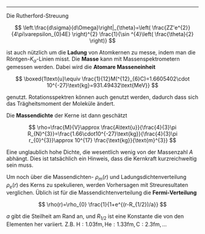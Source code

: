 ***

Die Rutherford-Streuung

$$
\left.\frac{d\sigma}{d\Omega}\right|_{\theta}=\left( \frac{ZZ'e^{2}}{4\pi\varepsilon_{0}4E} \right)^{2} \frac{1}{\sin ^{4}\left( \frac{\theta}{2} \right)}
$$

ist auch nützlich um die **Ladung** von Atomkernen zu messe, indem man die Röntgen-$K_{\alpha}$-Linien misst. Die **Masse** kann mit Massenspektrometern gemessen werden. Dabei wird die **Atomare Masseneinheit**

$$
\boxed{1\text{u}\equiv \frac{1}{12}M(^{12}_{6}C)=1.6605402\cdot 10^{-27}\text{kg}=931.49432\text{MeV}}
$$

genutzt. Rotationsspektren können auch genutzt werden, dadurch dass sich das Trägheitsmoment der Moleküle ändert.

Die **Massendichte** der Kerne ist dann geschätzt

$$
\rho=\frac{M}{V}\approx \frac{A\text{u}}{\frac{4}{3}\pi R_{N}^{3}}=\frac{1.66\cdot10^{-27}\text{kg}}{\frac{4}{3}\pi r_{0}^{3}}\approx 10^{17} \frac{\text{kg}}{\text{m}^{3}}
$$

Eine unglaublich hohe Dichte, die wesentlich wenig von der Massenzahl $A$ abhängt. Dies ist tatsächlich ein Hinweis, dass die Kernkraft kurzreichweitig sein muss.

Um noch über die Massendichten- $\rho_{m}(r)$ und Ladungsdichtenverteilung $\rho_{e}(r)$ des Kerns zu spekulieren, werden Vorhersagen mit Streuresultaten verglichen. Üblich ist für die Massendichtenverteilung die **Fermi-Verteilung**

$$
\rho(r)=\rho_{0} \frac{1}{1+e^{(r-R_{1/2})/a}}
$$

$a$ gibt die Steilheit am Rand an, und $R_{1/2}$ ist eine Konstante die von den Elementen her variiert. Z.B. $\text{H}:1.03\text{fm},\text{He}:1.33\text{fm},\text{C}:2.3\text{fm},\dots$